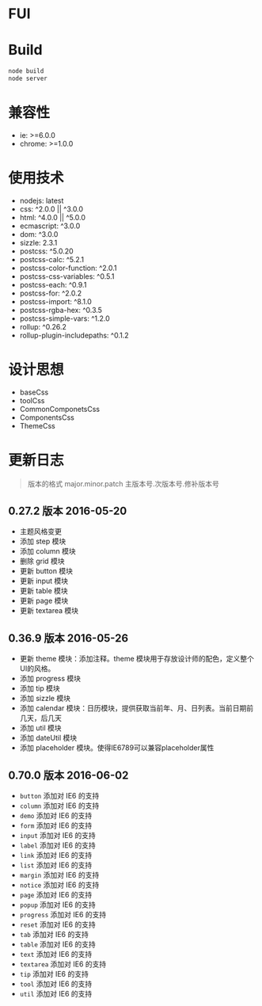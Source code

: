 # FUI

# Build

```sh
node build
node server
```
# 兼容性

* ie: >=6.0.0
* chrome: >=1.0.0

# 使用技术

* nodejs: latest
* css: ^2.0.0 || ^3.0.0
* html: ^4.0.0 || ^5.0.0
* ecmascript: ^3.0.0
* dom: ^3.0.0
* sizzle: 2.3.1
* postcss: ^5.0.20
* postcss-calc: ^5.2.1
* postcss-color-function: ^2.0.1
* postcss-css-variables: ^0.5.1
* postcss-each: ^0.9.1
* postcss-for: ^2.0.2
* postcss-import: ^8.1.0
* postcss-rgba-hex: ^0.3.5
* postcss-simple-vars: ^1.2.0
* rollup: ^0.26.2
* rollup-plugin-includepaths: ^0.1.2

# 设计思想

* baseCss
* toolCss
* CommonComponetsCss
* ComponentsCss
* ThemeCss


# 更新日志

> 版本的格式
> major.minor.patch
> 主版本号.次版本号.修补版本号

## 0.27.2 版本 2016-05-20

* 主题风格变更
* 添加 step 模块
* 添加 column 模块
* 删除 grid 模块
* 更新 button 模块
* 更新 input 模块
* 更新 table 模块
* 更新 page 模块
* 更新 textarea 模块

## 0.36.9 版本 2016-05-26

* 更新 theme 模块：添加注释。theme 模块用于存放设计师的配色，定义整个UI的风格。
* 添加 progress 模块
* 添加 tip 模块
* 添加 sizzle 模块
* 添加 calendar 模块：日历模块，提供获取当前年、月、日列表。当前日期前几天，后几天
* 添加 util 模块
* 添加 dateUtil 模块
* 添加 placeholder 模块。使得IE6789可以兼容placeholder属性

## 0.70.0 版本 2016-06-02

* `button` 添加对 IE6 的支持
* `column` 添加对 IE6 的支持
* `demo` 添加对 IE6 的支持
* `form` 添加对 IE6 的支持
* `input` 添加对 IE6 的支持
* `label` 添加对 IE6 的支持
* `link` 添加对 IE6 的支持
* `list` 添加对 IE6 的支持
* `margin` 添加对 IE6 的支持
* `notice` 添加对 IE6 的支持
* `page` 添加对 IE6 的支持
* `popup` 添加对 IE6 的支持
* `progress` 添加对 IE6 的支持
* `reset` 添加对 IE6 的支持
* `tab` 添加对 IE6 的支持
* `table` 添加对 IE6 的支持
* `text` 添加对 IE6 的支持
* `textarea` 添加对 IE6 的支持
* `tip` 添加对 IE6 的支持
* `tool` 添加对 IE6 的支持
* `util` 添加对 IE6 的支持
